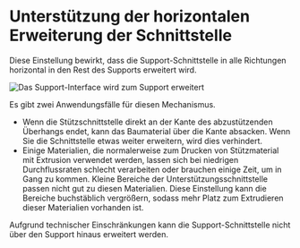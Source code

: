 Unterstützung der horizontalen Erweiterung der Schnittstelle
====
Diese Einstellung bewirkt, dass die Support-Schnittstelle in alle Richtungen horizontal in den Rest des Supports erweitert wird.

![Das Support-Interface wird zum Support erweitert](../images/support_interface_offset.png)

Es gibt zwei Anwendungsfälle für diesen Mechanismus.
* Wenn die Stützschnittstelle direkt an der Kante des abzustützenden Überhangs endet, kann das Baumaterial über die Kante absacken. Wenn Sie die Schnittstelle etwas weiter erweitern, wird dies verhindert.
* Einige Materialien, die normalerweise zum Drucken von Stützmaterial mit Extrusion verwendet werden, lassen sich bei niedrigen Durchflussraten schlecht verarbeiten oder brauchen einige Zeit, um in Gang zu kommen. Kleine Bereiche der Unterstützungsschnittstelle passen nicht gut zu diesen Materialien. Diese Einstellung kann die Bereiche buchstäblich vergrößern, sodass mehr Platz zum Extrudieren dieser Materialien vorhanden ist.

Aufgrund technischer Einschränkungen kann die Support-Schnittstelle nicht über den Support hinaus erweitert werden.